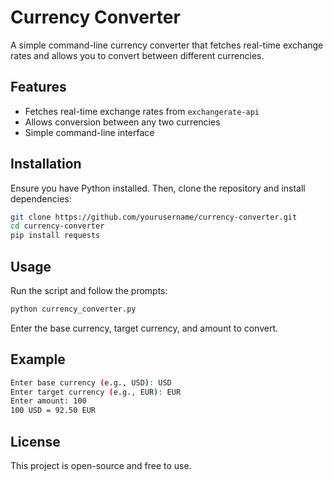 # Currency Converter

A simple command-line currency converter that fetches real-time exchange rates and allows you to convert between different currencies.

## Features
- Fetches real-time exchange rates from `exchangerate-api`
- Allows conversion between any two currencies
- Simple command-line interface

## Installation
Ensure you have Python installed. Then, clone the repository and install dependencies:
```bash
git clone https://github.com/yourusername/currency-converter.git
cd currency-converter
pip install requests
```

## Usage
Run the script and follow the prompts:
```bash
python currency_converter.py
```

Enter the base currency, target currency, and amount to convert.

## Example
```bash
Enter base currency (e.g., USD): USD
Enter target currency (e.g., EUR): EUR
Enter amount: 100
100 USD = 92.50 EUR
```

## License
This project is open-source and free to use.

